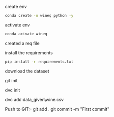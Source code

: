 create env

```bash
conda create -n wineq python -y
```

activate env

```bash
conda acivate wineq
```

created a req file 

install the requirements

```bash
pip install -r requirements.txt
```

download the dataset

git init

dvc init

dvc add data_given\wine.csv

Push to GIT:-
git add .
git commit  -m "First commit"


